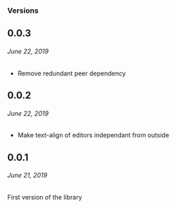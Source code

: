 ### Versions

## 0.0.3
###### *June 22, 2019*

 - Remove redundant peer dependency

## 0.0.2
###### *June 22, 2019*

 - Make text-align of editors independant from outside

## 0.0.1
###### *June 21, 2019*

First version of the library
